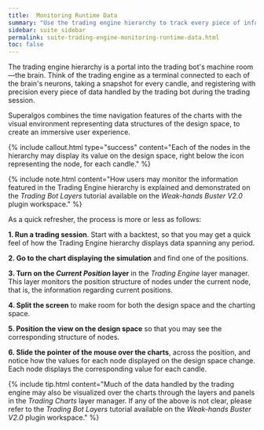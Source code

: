 ```yaml
---
title:  Monitoring Runtime Data
summary: "Use the trading engine hierarchy to track every piece of information processed by the trading bot, candle by candle."
sidebar: suite_sidebar
permalink: suite-trading-engine-monitoring-runtime-data.html
toc: false
---
```


The trading engine hierarchy is a portal into the trading bot's machine room&mdash;the brain. Think of the trading engine as a terminal connected to each of the brain's neurons, taking a snapshot for every candle, and registering with precision every piece of data handled by the trading bot during the trading session.

Superalgos combines the time navigation features of the charts with the visual environment representing data structures of the design space, to create an immersive user experience.

{% include callout.html type="success" content="Each of the nodes in the hierarchy may display its value on the design space, right below the icon representing the node, for each candle." %}

{% include note.html content="How users may monitor the information featured in the Trading Engine hierarchy is explained and demonstrated on the *Trading Bot Layers* tutorial available on the *Weak-hands Buster V2.0* plugin workspace." %}

As a quick refresher, the process is more or less as follows:

**1. Run a trading session**. Start with a backtest, so that you may get a quick feel of how the Trading Engine hierarchy displays data spanning any period.

**2. Go to the chart displaying the simulation** and find one of the positions. 

**3. Turn on the *Current Position* layer** in the *Trading Engine* layer manager. This layer monitors the position structure of nodes under the current node, that is, the information regarding current positions.

**4. Split the screen** to make room for both the design space and the charting space.

**5. Position the view on the design space** so that you may see the corresponding structure of nodes.

**6. Slide the pointer of the mouse over the charts**, across the position, and notice how the values for each node displayed on the design space change. Each node displays the corresponding value for each candle.

{% include tip.html content="Much of the data handled by the trading engine may also be visualized over the charts through the layers and panels in the *Trading Charts* layer manager. If any of the above is not clear, please refer to the *Trading Bot Layers* tutorial available on the *Weak-hands Buster V2.0* plugin workspace." %}